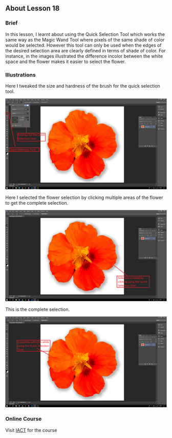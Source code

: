 ## About Lesson 18

### Brief
In this lesson, I learnt about using the Quick Selection Tool which works the same way as the Magic Wand Tool where pixels of the same shade of color would be selected. However this tool can only be used when the edges of the desired selection area are clearly defined in terms of shade of color. For instance, in the images illustrated the difference incolor between the white space and the flower makes it easier to select the flower.

### Illustrations
Here I tweaked the size and hardness of the brush for the quick selection tool.

![Illustration Example](../assets/images/illustration23.png)

Here I selected the flower selection by clicking multiple areas of the flower to get the complete selection.

![Illustration Example](../assets/images/illustration24.png)

This is the complete selection.

![Illustration Example](../assets/images/illustration25.png)

### Online Course
Visit [IACT](https://iact.ie) for the course